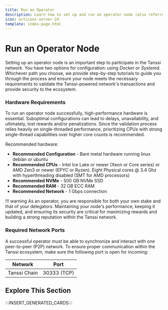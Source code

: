 ```yaml
---
title: Run an Operator
description: Learn how to set up and run an operator node (also referred to as validators) using Docker or Systemd to participate in the protocol securing the ecosystem.
icon: octicons-server-24
template: index-page.html
---
```


# Run an Operator Node

Setting up an operator node is an important step to participate in the Tanssi network. You have two options for configuration: using _Docker_ or _Systemd._ Whichever path you choose, we provide step-by-step tutorials to guide you through the process and ensure your node meets the necessary requirements to validate the Tanssi-powered network's transactions and provide security to the ecosystem.

### Hardware Requirements

To run an operator node successfully, high-performance hardware is essential. Suboptimal configurations can lead to delays, unavailability, and ultimately, lost rewards and/or penalizations. Since the validation process relies heavily on single-threaded performance, prioritizing CPUs with strong single-thread capabilities over higher core counts is recommended.

Recommended hardware:

- **Recommended Configuration** - Bare metal hardware running linux debian or ubuntu
 - **Recommended CPUs** - Intel Ice Lake or newer (Xeon or Core series) or AMD Zen3 or newer (EPYC or Ryzen). Eight Physical cores @ 3.4 Ghz with hyperthreading disabled (SMT for AMD processors) 
- **Recommended NVMe** - 500 GB NVMe SSD
- **Recommended RAM** - 32 GB ECC RAM
- **Recommended Network** - 1 Gbps connection 

!!! warning 
    As an operator, you are responsible for both your own stake and that of your delegators. Maintaining your node's performance, keeping it updated, and ensuring its security are critical for maximizing rewards and building a strong reputation within the Tanssi network.

### Required Network Ports

A successful operator must be able to synchronize and interact with one peer-to-peer (P2P) network. To ensure proper communication within the Tanssi ecosystem, make sure the following port is open for incoming:

| Network          | Port        |
|------------------|-------------|
| Tanssi Chain     | 30333 (TCP) |

## Explore This Section

:::INSERT_GENERATED_CARDS:::
